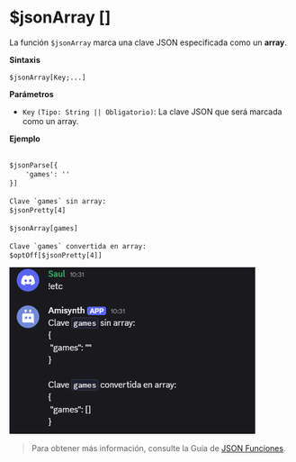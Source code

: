 
# $jsonArray []
La función `$jsonArray` marca una clave JSON especificada como un **array**.  

**Sintaxis**  
```plaintext
$jsonArray[Key;...]
```

**Parámetros**  
- `Key` `(Tipo: String || Obligatorio)`: La clave JSON que será marcada como un array.  

**Ejemplo**  
```plaintext

$jsonParse[{
    'games': ''
}]

Clave `games` sin array:  
$jsonPretty[4]  

$jsonArray[games]  

Clave `games` convertida en array:  
$optOff[$jsonPretty[4]]  
```

![alt text](image-39.png)



> Para obtener más información, consulte la Guía de [JSON Funciones](/gen/json.md).